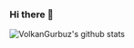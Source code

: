 ### Hi there 👋

![VolkanGurbuz's github stats](https://github-readme-stats.vercel.app/api?username=volkangurbuz&hide=contribs,prs)
<!--
**VolkanGurbuz/VolkanGurbuz** is a ✨ _special_ ✨ repository because its `README.md` (this file) appears on your GitHub profile.

Here are some ideas to get you started:

- 🔭 I’m currently working on ...
- 🌱 I’m currently learning ...
- 👯 I’m looking to collaborate on ...
- 🤔 I’m looking for help with ...
- 💬 Ask me about ...
- 📫 How to reach me: ...
- 😄 Pronouns: ...
- ⚡ Fun fact: ...
-->
